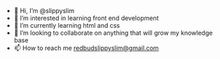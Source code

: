 - 👋 Hi, I’m @slippyslim
- 👀 I’m interested in learning front end development
- 🌱 I’m currently learning html and css
- 💞️ I’m looking to collaborate on anything that will grow my knowledge base
- 📫 How to reach me redbudslippyslim@gmail.com

<!---
slippyslim/slippyslim is a ✨ special ✨ repository because its `README.md` (this file) appears on your GitHub profile.
You can click the Preview link to take a look at your changes.
--->
